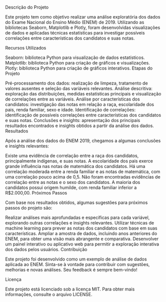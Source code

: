 
Descrição do Projeto

Este projeto tem como objetivo realizar uma análise exploratória dos dados do Exame Nacional do Ensino Médio (ENEM) de 2019. Utilizando as bibliotecas Seaborn, Matplotlib e Plotly, foram desenvolvidas visualizações de dados e aplicadas técnicas estatísticas para investigar possíveis correlações entre características dos candidatos e suas notas.

Recursos Utilizados

Seaborn: biblioteca Python para visualização de dados estatísticos.
Matplotlib: biblioteca Python para criação de gráficos e visualizações.
Plotly: biblioteca Python para criação de gráficos interativos.
Etapas do Projeto

Pré-processamento dos dados: realização de limpeza, tratamento de valores ausentes e seleção das variáveis relevantes.
Análise descritiva: exploração das distribuições, medidas estatísticas principais e visualização de correlações entre as variáveis.
Análise por características dos candidatos: investigação das notas em relação a raça, escolaridade dos pais, renda familiar, sexo e idade.
Identificação de correlações: identificação de possíveis correlações entre características dos candidatos e suas notas.
Conclusões e insights: apresentação dos principais resultados encontrados e insights obtidos a partir da análise dos dados.
Resultados

Após a análise dos dados do ENEM 2019, chegamos a algumas conclusões e insights relevantes:

Existe uma evidência de correlação entre a raça dos candidatos, principalmente indígenas, e suas notas.
A escolaridade dos pais exerce grande influência nas notas de matemática dos candidatos.
Há uma correlação moderada entre a renda familiar e as notas de matemática, com uma correlação pouco acima de 0,5.
Não foram encontradas evidências de correlação entre as notas e o sexo dos candidatos.
A maioria dos candidatos possui origem humilde, com renda familiar inferior a R$2.000,00.
Próximos Passos

Com base nos resultados obtidos, algumas sugestões para próximos passos do projeto são:

Realizar análises mais aprofundadas e específicas para cada variável, explorando outras correlações e insights relevantes.
Utilizar técnicas de machine learning para prever as notas dos candidatos com base em suas características.
Ampliar a amostra de dados, incluindo anos anteriores do ENEM, para obter uma visão mais abrangente e comparativa.
Desenvolver um painel interativo ou aplicativo web para permitir a exploração interativa dos dados pelos usuários.
Contribuição

Este projeto foi desenvolvido como um exemplo de análise de dados aplicada ao ENEM. Sinta-se à vontade para contribuir com sugestões, melhorias e novas análises. Seu feedback é sempre bem-vindo!

Licença

Este projeto está licenciado sob a licença MIT. Para obter mais informações, consulte o arquivo LICENSE.
